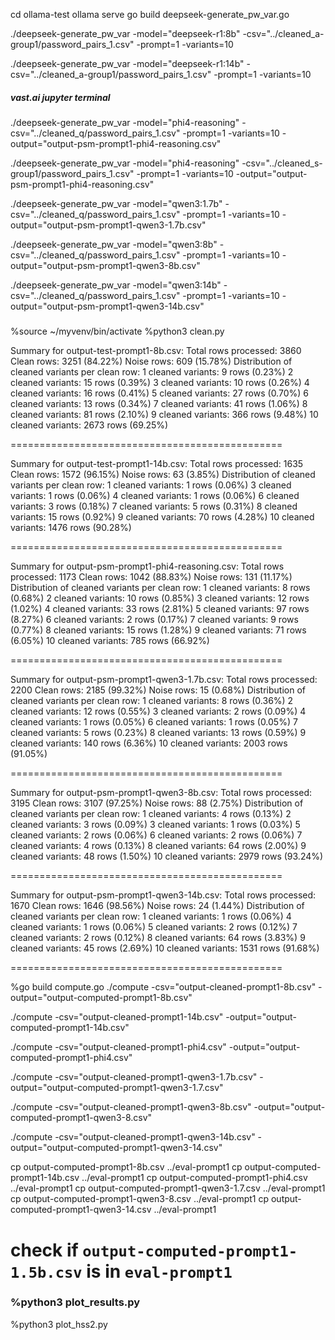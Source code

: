 cd ollama-test
ollama serve
go build deepseek-generate_pw_var.go

./deepseek-generate_pw_var -model="deepseek-r1:8b" -csv="../cleaned_a-group1/password_pairs_1.csv" -prompt=1 -variants=10

./deepseek-generate_pw_var -model="deepseek-r1:14b" -csv="../cleaned_a-group1/password_pairs_1.csv" -prompt=1 -variants=10

##### vast.ai jupyter terminal
./deepseek-generate_pw_var -model="phi4-reasoning" -csv="../cleaned_q/password_pairs_1.csv" -prompt=1 -variants=10 -output="output-psm-prompt1-phi4-reasoning.csv"

./deepseek-generate_pw_var -model="phi4-reasoning" -csv="../cleaned_s-group1/password_pairs_1.csv" -prompt=1 -variants=10 -output="output-psm-prompt1-phi4-reasoning.csv"

./deepseek-generate_pw_var -model="qwen3:1.7b" -csv="../cleaned_q/password_pairs_1.csv" -prompt=1 -variants=10 -output="output-psm-prompt1-qwen3-1.7b.csv"

./deepseek-generate_pw_var -model="qwen3:8b" -csv="../cleaned_q/password_pairs_1.csv" -prompt=1 -variants=10 -output="output-psm-prompt1-qwen3-8b.csv"

./deepseek-generate_pw_var -model="qwen3:14b" -csv="../cleaned_q/password_pairs_1.csv" -prompt=1 -variants=10 -output="output-psm-prompt1-qwen3-14b.csv"
#####

%source ~/myvenv/bin/activate
%python3 clean.py

Summary for output-test-prompt1-8b.csv:
  Total rows processed: 3860
  Clean rows: 3251 (84.22%)
  Noise rows: 609 (15.78%)
  Distribution of cleaned variants per clean row:
    1 cleaned variants: 9 rows (0.23%)
    2 cleaned variants: 15 rows (0.39%)
    3 cleaned variants: 10 rows (0.26%)
    4 cleaned variants: 16 rows (0.41%)
    5 cleaned variants: 27 rows (0.70%)
    6 cleaned variants: 13 rows (0.34%)
    7 cleaned variants: 41 rows (1.06%)
    8 cleaned variants: 81 rows (2.10%)
    9 cleaned variants: 366 rows (9.48%)
    10 cleaned variants: 2673 rows (69.25%)

===============================================

Summary for output-test-prompt1-14b.csv:
  Total rows processed: 1635
  Clean rows: 1572 (96.15%)
  Noise rows: 63 (3.85%)
  Distribution of cleaned variants per clean row:
    1 cleaned variants: 1 rows (0.06%)
    3 cleaned variants: 1 rows (0.06%)
    4 cleaned variants: 1 rows (0.06%)
    6 cleaned variants: 3 rows (0.18%)
    7 cleaned variants: 5 rows (0.31%)
    8 cleaned variants: 15 rows (0.92%)
    9 cleaned variants: 70 rows (4.28%)
    10 cleaned variants: 1476 rows (90.28%)

===============================================

Summary for output-psm-prompt1-phi4-reasoning.csv:
  Total rows processed: 1173
  Clean rows: 1042 (88.83%)
  Noise rows: 131 (11.17%)
  Distribution of cleaned variants per clean row:
    1 cleaned variants: 8 rows (0.68%)
    2 cleaned variants: 10 rows (0.85%)
    3 cleaned variants: 12 rows (1.02%)
    4 cleaned variants: 33 rows (2.81%)
    5 cleaned variants: 97 rows (8.27%)
    6 cleaned variants: 2 rows (0.17%)
    7 cleaned variants: 9 rows (0.77%)
    8 cleaned variants: 15 rows (1.28%)
    9 cleaned variants: 71 rows (6.05%)
    10 cleaned variants: 785 rows (66.92%)

===============================================

Summary for output-psm-prompt1-qwen3-1.7b.csv:
  Total rows processed: 2200
  Clean rows: 2185 (99.32%)
  Noise rows: 15 (0.68%)
  Distribution of cleaned variants per clean row:
    1 cleaned variants: 8 rows (0.36%)
    2 cleaned variants: 12 rows (0.55%)
    3 cleaned variants: 2 rows (0.09%)
    4 cleaned variants: 1 rows (0.05%)
    6 cleaned variants: 1 rows (0.05%)
    7 cleaned variants: 5 rows (0.23%)
    8 cleaned variants: 13 rows (0.59%)
    9 cleaned variants: 140 rows (6.36%)
    10 cleaned variants: 2003 rows (91.05%)

===============================================

Summary for output-psm-prompt1-qwen3-8b.csv:
  Total rows processed: 3195
  Clean rows: 3107 (97.25%)
  Noise rows: 88 (2.75%)
  Distribution of cleaned variants per clean row:
    1 cleaned variants: 4 rows (0.13%)
    2 cleaned variants: 3 rows (0.09%)
    3 cleaned variants: 1 rows (0.03%)
    5 cleaned variants: 2 rows (0.06%)
    6 cleaned variants: 2 rows (0.06%)
    7 cleaned variants: 4 rows (0.13%)
    8 cleaned variants: 64 rows (2.00%)
    9 cleaned variants: 48 rows (1.50%)
    10 cleaned variants: 2979 rows (93.24%)

===============================================

Summary for output-psm-prompt1-qwen3-14b.csv:
  Total rows processed: 1670
  Clean rows: 1646 (98.56%)
  Noise rows: 24 (1.44%)
  Distribution of cleaned variants per clean row:
    1 cleaned variants: 1 rows (0.06%)
    4 cleaned variants: 1 rows (0.06%)
    5 cleaned variants: 2 rows (0.12%)
    7 cleaned variants: 2 rows (0.12%)
    8 cleaned variants: 64 rows (3.83%)
    9 cleaned variants: 45 rows (2.69%)
    10 cleaned variants: 1531 rows (91.68%)

===============================================

%go build compute.go
./compute -csv="output-cleaned-prompt1-8b.csv" -output="output-computed-prompt1-8b.csv"

./compute -csv="output-cleaned-prompt1-14b.csv" -output="output-computed-prompt1-14b.csv"

./compute -csv="output-cleaned-prompt1-phi4.csv" -output="output-computed-prompt1-phi4.csv"

./compute -csv="output-cleaned-prompt1-qwen3-1.7b.csv" -output="output-computed-prompt1-qwen3-1.7.csv"

./compute -csv="output-cleaned-prompt1-qwen3-8b.csv" -output="output-computed-prompt1-qwen3-8.csv"

./compute -csv="output-cleaned-prompt1-qwen3-14b.csv" -output="output-computed-prompt1-qwen3-14.csv"

cp output-computed-prompt1-8b.csv ../eval-prompt1
cp output-computed-prompt1-14b.csv ../eval-prompt1
cp output-computed-prompt1-phi4.csv ../eval-prompt1
cp output-computed-prompt1-qwen3-1.7.csv ../eval-prompt1
cp output-computed-prompt1-qwen3-8.csv ../eval-prompt1
cp output-computed-prompt1-qwen3-14.csv ../eval-prompt1

# check if `output-computed-prompt1-1.5b.csv` is in `eval-prompt1`

### %python3 plot_results.py
%python3 plot_hss2.py